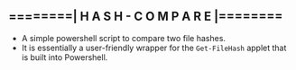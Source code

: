 ## ========| H A S H - C O M P A R E |========
                                                                       
- A simple powershell script to compare two file hashes.
- It is essentially a user-friendly wrapper for the `Get-FileHash` applet that is built into Powershell.
